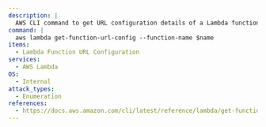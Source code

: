 ```yaml
---
description: |
  AWS CLI command to get URL configuration details of a Lambda function in the AWS account.
command: |
  aws lambda get-function-url-config --function-name $name
items:
  - Lambda Function URL Configuration
services:
  - AWS Lambda
OS:
  - Internal
attack_types:
  - Enumeration
references:
  - https://docs.aws.amazon.com/cli/latest/reference/lambda/get-function-url-config.html
---
```


